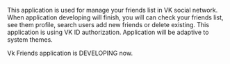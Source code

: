 This application is used for manage your friends list in VK social network. When application developing will finish, you will can check your friends list, see them profile, search users add new friends or delete existing. This application is using VK ID authorization. Application will be adaptive to system themes. 

Vk Friends application is DEVELOPING now. 
